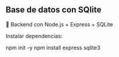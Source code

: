 ## Base de datos con SQlite
🔹 Backend con Node.js + Express + SQLite

Instalar dependencias:


npm init -y
npm install express sqlite3
